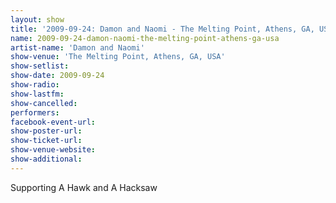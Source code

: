 ```yaml
---
layout: show
title: '2009-09-24: Damon and Naomi - The Melting Point, Athens, GA, USA'
name: 2009-09-24-damon-naomi-the-melting-point-athens-ga-usa
artist-name: 'Damon and Naomi'
show-venue: 'The Melting Point, Athens, GA, USA'
show-setlist: 
show-date: 2009-09-24
show-radio: 
show-lastfm: 
show-cancelled: 
performers: 
facebook-event-url: 
show-poster-url: 
show-ticket-url: 
show-venue-website: 
show-additional: 
---
```


Supporting A Hawk and A Hacksaw